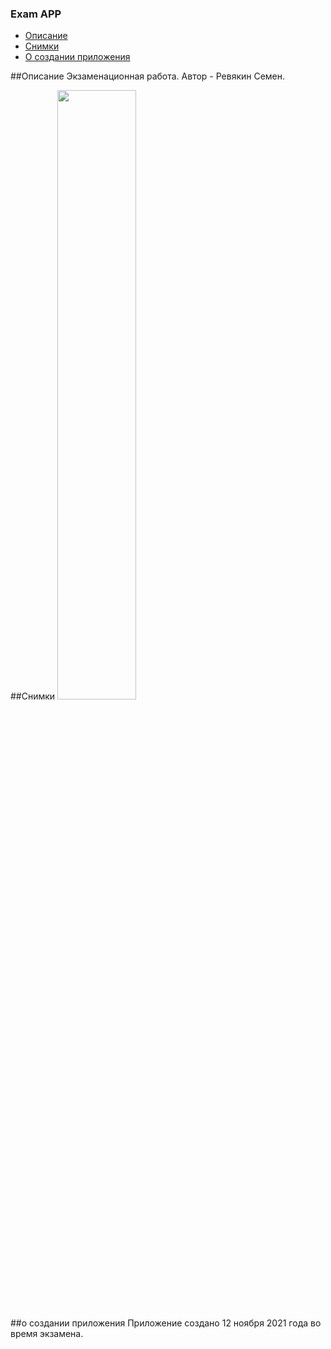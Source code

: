 ### Exam APP 

- [Описание](#desc)
- [Снимки](#screen)
- [О создании приложения](#about)

##Описание<a name="desc"></a>
Экзаменационная работа. Автор - Ревякин Семен.

##Снимки<a name="screen"></a>
<img src="./путь_до_картинки_в_репозитории" width="50%">

##о создании приложения<a name="about"></a>
Приложение создано 12 ноября 2021 года во время экзамена.